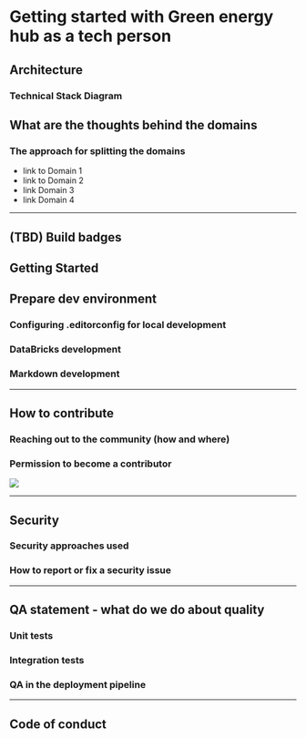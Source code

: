 # Getting started with Green energy hub as a tech person

## Architecture

### Technical Stack Diagram

## What are the thoughts behind the domains

### The approach for splitting the domains

- link to Domain 1
- link to Domain 2
- link Domain 3
- link Domain 4

---

(TBD) Build badges
---

## Getting Started

## Prepare dev environment

### Configuring .editorconfig for local development

### DataBricks development

### Markdown development

---

## How to contribute

### Reaching out to the community (how and where)

### Permission to become a contributor

<a href="https://github.com/vuejs/vue/graphs/contributors"><img src="https://opencollective.com/vuejs/contributors.svg?width=890" /></a>

---

## Security

### Security approaches used

### How to report or fix a security issue

---

## QA statement - what do we do about quality

### Unit tests

### Integration tests

### QA in the deployment pipeline

---

## Code of conduct
